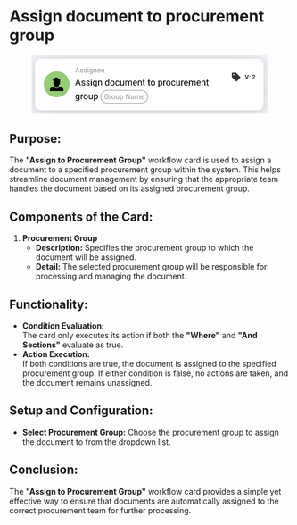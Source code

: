 # Assign document to procurement group

<figure><img src="../../../../.gitbook/assets/image (305).png" alt="" width="563"><figcaption></figcaption></figure>

## **Purpose:**

The **"Assign to Procurement Group"** workflow card is used to assign a document to a specified procurement group within the system. This helps streamline document management by ensuring that the appropriate team handles the document based on its assigned procurement group.

## **Components of the Card:**

1. **Procurement Group**
   * **Description:** Specifies the procurement group to which the document will be assigned.
   * **Detail:** The selected procurement group will be responsible for processing and managing the document.

## **Functionality:**

* **Condition Evaluation:**\
  The card only executes its action if both the **"Where"** and **"And Sections"** evaluate as true.
* **Action Execution:**\
  If both conditions are true, the document is assigned to the specified procurement group. If either condition is false, no actions are taken, and the document remains unassigned.

## **Setup and Configuration:**

* **Select Procurement Group:** Choose the procurement group to assign the document to from the dropdown list.

## **Conclusion:**

The **"Assign to Procurement Group"** workflow card provides a simple yet effective way to ensure that documents are automatically assigned to the correct procurement team for further processing.
